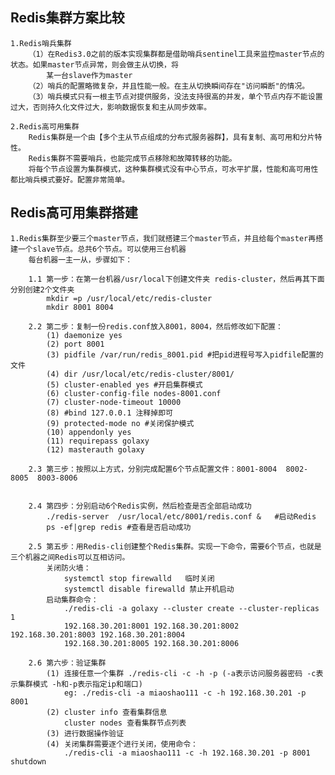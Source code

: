## Redis集群方案比较

    1.Redis哨兵集群
        （1）在Redis3.0之前的版本实现集群都是借助哨兵sentinel工具来监控master节点的状态。如果master节点异常，则会做主从切换，将
            某一台slave作为master
        （2）哨兵的配置略微复杂，并且性能一般。在主从切换瞬间存在"访问瞬断"的情况。
        （3）哨兵模式只有一根主节点对提供服务，没法支持很高的并发，单个节点内存不能设置过大，否则持久化文件过大，影响数据恢复和主从同步效率。
   
    2.Redis高可用集群
        Redis集群是一个由【多个主从节点组成的分布式服务器群】，具有复制、高可用和分片特性。
        Redis集群不需要哨兵，也能完成节点移除和故障转移的功能。
        将每个节点设置为集群模式，这种集群模式没有中心节点，可水平扩展，性能和高可用性都比哨兵模式要好。配置非常简单。
        
## Redis高可用集群搭建
    
    1.Redis集群至少要三个master节点，我们就搭建三个master节点，并且给每个master再搭建一个slave节点。总共6个节点。可以使用三台机器
        每台机器一主一从，步骤如下：
        
        1.1 第一步：在第一台机器/usr/local下创建文件夹 redis-cluster，然后再其下面分别创建2个文件夹
            mkdir =p /usr/local/etc/redis-cluster
            mkdir 8001 8004
            
        2.2 第二步：复制一份redis.conf放入8001，8004，然后修改如下配置：
            (1) daemonize yes
            (2) port 8001
            (3) pidfile /var/run/redis_8001.pid #把pid进程号写入pidfile配置的文件
            (4) dir /usr/local/etc/redis-cluster/8001/
            (5) cluster-enabled yes #开启集群模式
            (6) cluster-config-file nodes-8001.conf
            (7) cluster-node-timeout 10000
            (8) #bind 127.0.0.1 注释掉即可
            (9) protected-mode no #关闭保护模式
            (10) appendonly yes
            (11) requirepass golaxy
            (12) masterauth golaxy
            
        2.3 第三步：按照以上方式，分别完成配置6个节点配置文件：8001-8004  8002-8005  8003-8006  
        
   
        2.4 第四步：分别启动6个Redis实例，然后检查是否全部启动成功
            ./redis-server  /usr/local/etc/8001/redis.conf &   #启动Redis
            ps -ef|grep redis #查看是否启动成功
            
        2.5 第五步：用Redis-cli创建整个Redis集群。实现一下命令，需要6个节点，也就是三个机器之间Redis可以互相访问。
            关闭防火墙：
                systemctl stop firewalld   临时关闭
                systemctl disable firewalld 禁止开机启动
            启动集群命令：
                ./redis-cli -a golaxy --cluster create --cluster-replicas 1 
                192.168.30.201:8001 192.168.30.201:8002 192.168.30.201:8003 192.168.30.201:8004
                192.168.30.201:8005 192.168.30.201:8006
                
        2.6 第六步：验证集群
            (1) 连接任意一个集群 ./redis-cli -c -h -p (-a表示访问服务器密码 -c表示集群模式 -h和-p表示指定ip和端口)
                eg: ./redis-cli -a miaoshao111 -c -h 192.168.30.201 -p 8001
            (2) cluster info 查看集群信息
                cluster nodes 查看集群节点列表
            (3) 进行数据操作验证
            (4) 关闭集群需要逐个进行关闭，使用命令：
                ./redis-cli -a miaoshao111 -c -h 192.168.30.201 -p 8001 shutdown
        
        
        
        
        
        
        
        
        
        
        
        
        
        
        
             
    
        
